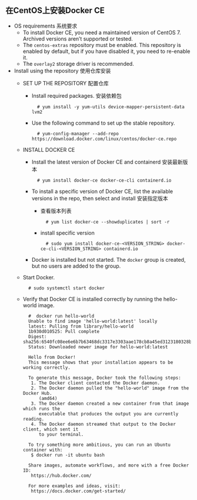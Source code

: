 ## 在CentOS上安装Docker CE
- OS requirements 系统要求
	- To install Docker CE, you need a maintained version of CentOS 7. Archived versions aren’t supported or tested.
	- The `centos-extras` repository must be enabled. This repository is enabled by default, but if you have disabled it, you need to re-enable it.
	- The `overlay2` storage driver is recommended.
- Install using the repository 使用仓库安装
	- SET UP THE REPOSITORY 配置仓库
		- Install required packages. 安装依赖包
		
        		# yum install -y yum-utils device-mapper-persistent-data lvm2
        - Use the following command to set up the stable repository.
        
        		# yum-config-manager --add-repo https://download.docker.com/linux/centos/docker-ce.repo
	- INSTALL DOCKER CE
		- Install the latest version of Docker CE and containerd 安装最新版本
		
        		# yum install docker-ce docker-ce-cli containerd.io
        - To install a specific version of Docker CE, list the available versions in the repo, then select and install 安装指定版本
        	- 查看版本列表
        	
            		# yum list docker-ce --showduplicates | sort -r
			- install specific version
			
            		# sudo yum install docker-ce-<VERSION_STRING> docker-ce-cli-<VERSION_STRING> containerd.io
		- Docker is installed but not started. The `docker` group is created, but no users are added to the group.
	- Start Docker.

			# sudo systemctl start docker
    - Verify that Docker CE is installed correctly by running the hello-world image.

			#  docker run hello-world
            Unable to find image 'hello-world:latest' locally
            latest: Pulling from library/hello-world
            1b930d010525: Pull complete 
            Digest: sha256:6540fc08ee6e6b7b63468dc3317e3303aae178cb8a45ed3123180328bcc1d20f
            Status: Downloaded newer image for hello-world:latest

            Hello from Docker!
            This message shows that your installation appears to be working correctly.

            To generate this message, Docker took the following steps:
             1. The Docker client contacted the Docker daemon.
             2. The Docker daemon pulled the "hello-world" image from the Docker Hub.
                (amd64)
             3. The Docker daemon created a new container from that image which runs the
                executable that produces the output you are currently reading.
             4. The Docker daemon streamed that output to the Docker client, which sent it
                to your terminal.

            To try something more ambitious, you can run an Ubuntu container with:
             $ docker run -it ubuntu bash

            Share images, automate workflows, and more with a free Docker ID:
             https://hub.docker.com/

            For more examples and ideas, visit:
             https://docs.docker.com/get-started/
